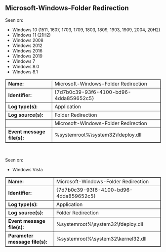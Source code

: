## Microsoft-Windows-Folder Redirection

Seen on:
* Windows 10 (1511, 1607, 1703, 1709, 1803, 1809, 1903, 1909, 2004, 20H2)
* Windows 11 (21H2)
* Windows 2008
* Windows 2012
* Windows 2016
* Windows 2019
* Windows 7
* Windows 8.0
* Windows 8.1

<table border="1" class="docutils">
  <tbody>
    <tr>
      <td><b>Name:</b></td>
      <td>Microsoft-Windows-Folder Redirection</td>
    </tr>
    <tr>
      <td><b>Identifier:</b></td>
      <td>{7d7b0c39-93f6-4100-bd96-4dda859652c5}</td>
    </tr>
    <tr>
      <td><b>Log type(s):</b></td>
      <td>Application</td>
    </tr>
    <tr>
      <td><b>Log source(s):</b></td>
      <td>Folder Redirection</td>
    </tr>
    <tr>
      <td>&nbsp;</td>
      <td>Microsoft-Windows-Folder Redirection</td>
    </tr>
    <tr>
      <td><b>Event message file(s):</b></td>
      <td>%systemroot%\system32\fdeploy.dll</td>
    </tr>
  </tbody>
</table>

&nbsp;

Seen on:
* Windows Vista

<table border="1" class="docutils">
  <tbody>
    <tr>
      <td><b>Name:</b></td>
      <td>Microsoft-Windows-Folder Redirection</td>
    </tr>
    <tr>
      <td><b>Identifier:</b></td>
      <td>{7d7b0c39-93f6-4100-bd96-4dda859652c5}</td>
    </tr>
    <tr>
      <td><b>Log type(s):</b></td>
      <td>Application</td>
    </tr>
    <tr>
      <td><b>Log source(s):</b></td>
      <td>Folder Redirection</td>
    </tr>
    <tr>
      <td><b>Event message file(s):</b></td>
      <td>%systemroot%\system32\fdeploy.dll</td>
    </tr>
    <tr>
      <td><b>Parameter message file(s):</b></td>
      <td>%systemroot%\system32\kernel32.dll</td>
    </tr>
  </tbody>
</table>

&nbsp;


